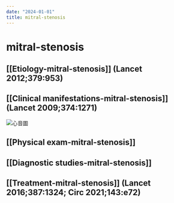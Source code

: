 ```yaml
---
date: "2024-01-01"
title: mitral-stenosis
---
```


# mitral-stenosis

## [[Etiology-mitral-stenosis]] (Lancet 2012;379:953)
## [[Clinical manifestations-mitral-stenosis]] (Lancet 2009;374:1271)
![心音圖](https://i.imgur.com/YGQ1D9s.png)
## [[Physical exam-mitral-stenosis]]
## [[Diagnostic studies-mitral-stenosis]]
## [[Treatment-mitral-stenosis]] (Lancet 2016;387:1324; Circ 2021;143:e72)
